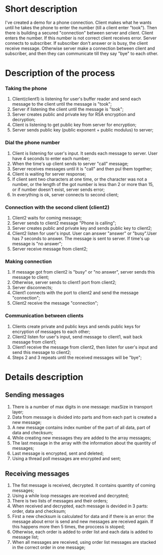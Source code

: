 # Short description

I've created a demo for a phone connection. Client makes what he wants until he takes the phone to enter the number (till a client enter "took"). 
Then there is building a secured "connection" between server and client. 
Client enters the number. If this number is not correct client receives error.
Server connects to subscriber. If subscriber don't answer or is busy, the client receive message.
Otherwise server make a connection between client and subscriber, and then they can communicate till they say "bye" to each  other.

# Description of the process

### Taking the phone
1. Client(client1) is listening for user's buffer reader and send each message to the client until the message is "took";
2. Server if listening the client until the message is "took";
3. Server creates public and private key for RSA encryption and decryption;
4. Client is listening to get public key from server for encryption;
5. Server sends public key (public exponent + public modulus) to server;

### Dial the phone number
1. Client is listening for user's input. It sends each message to server. User have 4 seconds to enter each number;
2. When the time's up client sends to server "call" message;
2. Server receives messages until it is "call" and then pul them together;
3. Client is waiting for server response;
4. If client sent two characters at one time, or the character was not a number, or the length of the got number is less than 2 or more than 15, or if number doesn't exist, server sends error;
5. In everything is ok, server connects to second client;

### Connection with the second client (client2)
1. Client2 waits for coming message;
2. Server sends to client2 message "Phone is calling";
3. Server creates public and private key and sends public key to client2;
3. Client2 listen for user's input. User can answer "answer" or "busy".User has 7 seconds to answer. The message is sent to server. If time's up message is "no answer";
4. Server receive message from client2;

### Making connection
1. If message got from client2 is "busy" or "no answer", server sends this message to client;
2. Otherwise, server sends to client1 port from client2;
3. Server disconnects;
4. Client1 connects with the port to client2 and send the message "connection";
5. Client2 receive the message "connection";

### Communication between clients
1. Clients create private and public keys and sends public keys for encryption of messages to each other;
2. Client2 listen for user's input, send message to client1, wait back message from client1;
3. Client1 receive the message from client2, then listen for user's input and send this message to client2;
4. Steps 2 and 3 repeats until the received messages will be "bye";

# Details description

## Sending messages
1. There is a number of max digits in one message: maxSize in transport layer;
2. Data from message is divided into parts and from each part is created a new message;
3. A new message contains index number of the part of all data, part of data and checksum;
4. While creating new messages they are added to the array messages;
5. The last message in the array with the information about the quantity of messages;
6. Last message is encrypted, sent and deleted;
7. Using a thread poll messages are encrypted and sent;

## Receiving messages
1. The fist message is received, decrypted. It contains quantity of coming messages;
2. Using a while loop messages are received and decrypted;
3. There is two lists of messages and their orders;
4. When received and decrypted, each message is devided in 3 parts: order, data and checksum;
5. First a new checksum is calculated for data and if there is an error: the message about error is send and new messages are received again. If this happens more then 5 times, the proccess is stoped;
6. Otherwise, each order is added to order list and each data is added to message list;
7. When all messages are received, using order list messages are stacked in the correct order in one message;
